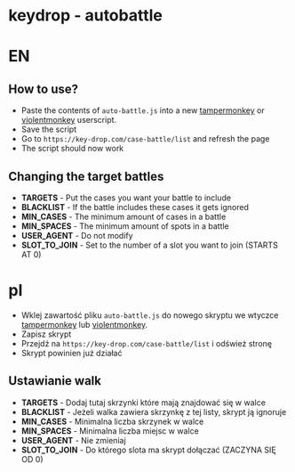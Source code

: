 # keydrop - autobattle

# EN
## How to use?
- Paste the contents of ``auto-battle.js`` into a new [tampermonkey](https://www.tampermonkey.net/) or [violentmonkey](https://violentmonkey.github.io/) userscript.
- Save the script
- Go to ``https://key-drop.com/case-battle/list`` and refresh the page
- The script should now work

## Changing the target battles
- **TARGETS** - Put the cases you want your battle to include
- **BLACKLIST** - If the battle includes these cases it gets ignored
- **MIN_CASES** - The minimum amount of cases in a battle
- **MIN_SPACES** - The minimum amount of spots in a battle
- **USER_AGENT** - Do not modify
- **SLOT_TO_JOIN** - Set to the number of a slot you want to join (STARTS AT 0)

# pl
- Wklej zawartość pliku ``auto-battle.js`` do nowego skryptu we wtyczce [tampermonkey](https://www.tampermonkey.net/) lub [violentmonkey](https://violentmonkey.github.io/).
- Zapisz skrypt
- Przejdź na ``https://key-drop.com/case-battle/list`` i odśwież stronę
- Skrypt powinien już działać

## Ustawianie walk
- **TARGETS** - Dodaj tutaj skrzynki które mają znajdować się w walce
- **BLACKLIST** - Jeżeli walka zawiera skrzynkę z tej listy, skrypt ją ignoruje
- **MIN_CASES** - Minimalna liczba skrzynek w walce
- **MIN_SPACES** - Minimalna liczba miejsc w walce
- **USER_AGENT** - Nie zmieniaj
- **SLOT_TO_JOIN** - Do którego slota ma skrypt dołączać (ZACZYNA SIĘ OD 0)
